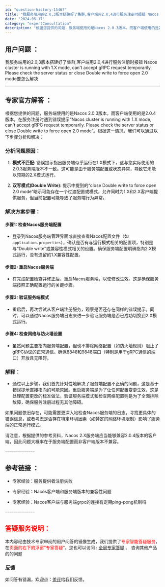 ```yaml
---
id: "question-history-15467"
title: "我服务端用的2.0,3版本搭建好了集群,客户端用2.0,4进行服务注册时报错 Nacos cluster "
date: "2024-06-17"
category: "expertConsultation"
description: "根据您提供的问题，服务端使用的是Nacos 2.0.3版本，而客户端使用的是2.0.4版本，在服务注册时遇到错误提示“Nacos cluster is running with 1.X mode, can't accept gRPC request temporarily. Please check"
---
```


## 用户问题 ： 
 我服务端用的2.0,3版本搭建好了集群,客户端用2.0,4进行服务注册时报错 Nacos cluster is running with 1.X mode, can't accept gRPC request temporarily. Please check the server status or close Double write to force open 2.0 mode要怎么解决  

---------------
## 专家官方解答 ：

根据您提供的问题，服务端使用的是Nacos 2.0.3版本，而客户端使用的是2.0.4版本，在服务注册时遇到错误提示“Nacos cluster is running with 1.X mode, can't accept gRPC request temporarily. Please check the server status or close Double write to force open 2.0 mode”。根据这一情况，我们可以通过以下步骤分析和解决：

### 分析问题原因：

1. **模式不匹配**: 错误提示指出服务端似乎运行在1.X模式下，这与您实际使用的2.0.3服务端版本不一致。这可能是由于服务端配置或状态异常，导致它未能以预期的2.X模式运行。

2. **双写模式(Double Write)**: 提示中提到的“close Double write to force open 2.0 mode”暗示可能存在一个过渡配置或模式，允许同时为1.X和2.X客户端提供服务，但当前配置可能导致了服务端行为异常。

### 解决方案步骤：

#### 步骤1: 检查Nacos服务端配置
- 登录到Nacos服务端管理界面或直接查看Nacos配置文件（如`application.properties`），确认是否有与运行模式相关的配置项，特别是与“Double write”或兼容性模式相关的设置。确保服务端配置明确指向2.X模式运行，没有遗留的1.X兼容性配置。

#### 步骤2: 重启Nacos服务端
- 在完成配置检查并修正后，重启Nacos服务端，以使修改生效。这是确保服务端按照正确配置运行的关键步骤。

#### 步骤3: 验证服务端模式
- 重启后，再次尝试从客户端注册服务，观察是否还存在同样的错误提示。同时，可以通过Nacos服务端日志来进一步验证服务端是否已成功切换到2.X模式运行。

#### 步骤4: 检查网络与防火墙设置
- 虽然问题主要指向服务端配置，但也不排除网络配置（如防火墙规则）阻止了gRPC协议的正常通信。确保8848和9848端口（特别是用于gRPC通信的端口）开放且无阻碍。

### 解释：

- 通过以上步骤，我们首先针对性地解决了服务端配置不正确的问题，这是基于错误提示直接指向的可能原因。重启服务端是为了让任何配置变更生效，这是处理配置更改的标准做法。验证服务端模式和检查网络配置则是为了全面排除故障，确保服务注册过程无其他障碍。

如果问题依旧存在，可能需要更深入地检查Nacos服务端的日志，寻找更具体的错误信息，或者考虑是否存在特定环境因素（如特定的网络环境限制）影响了服务端的正常运行模式。

请注意，根据提供的参考资料，Nacos 2.X服务端应当能够兼容2.0.4版本的客户端，因此问题大概率在于服务端配置而非客户端版本不兼容。


<font color="#949494">---------------</font> 


## 参考链接 ：

* 专家经验：服务提供者注册失败 
 
 * 专家经验：Nacos客户端和服务端版本的兼容性问题 
 
 * 专家经验：Nacos客户端与服务端grpc的连接有定期ping-pong机制吗 


 <font color="#949494">---------------</font> 
 


## <font color="#FF0000">答疑服务说明：</font> 

本内容经由技术专家审阅的用户问答的镜像生成，我们提供了<font color="#FF0000">专家智能答疑服务</font>，在<font color="#FF0000">页面的右下的浮窗”专家答疑“</font>。您也可以访问 : [全局专家答疑](https://answer.opensource.alibaba.com/docs/intro) 。 咨询其他产品的的问题

### 反馈
如问答有错漏，欢迎点：[差评](https://ai.nacos.io/user/feedbackByEnhancerGradePOJOID?enhancerGradePOJOId=15537)给我们反馈。
